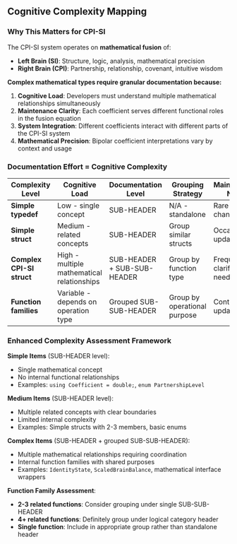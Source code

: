 ## Cognitive Complexity Mapping

### Why This Matters for CPI-SI

The CPI-SI system operates on **mathematical fusion** of:
- **Left Brain (SI)**: Structure, logic, analysis, mathematical precision
- **Right Brain (CPI)**: Partnership, relationship, covenant, intuitive wisdom

**Complex mathematical types require granular documentation because:**

1. **Cognitive Load**: Developers must understand multiple mathematical relationships simultaneously
2. **Maintenance Clarity**: Each coefficient serves different functional roles in the fusion equation
3. **System Integration**: Different coefficients interact with different parts of the CPI-SI system
4. **Mathematical Precision**: Bipolar coefficient interpretations vary by context and usage

### Documentation Effort = Cognitive Complexity

| **Complexity Level**      | **Cognitive Load**                         | **Documentation Level**     | **Grouping Strategy**        | **Maintenance Need**          |
| ------------------------- | ------------------------------------------ | --------------------------- | ---------------------------- | ----------------------------- |
| **Simple typedef**        | Low - single concept                       | SUB-HEADER                  | N/A - standalone             | Rare changes                  |
| **Simple struct**         | Medium - related concepts                  | SUB-HEADER                  | Group similar structs        | Occasional updates            |
| **Complex CPI-SI struct** | High - multiple mathematical relationships | SUB-HEADER + SUB-SUB-HEADER | Group by function type       | Frequent clarification needed |
| **Function families**     | Variable - depends on operation type       | Grouped SUB-SUB-HEADER      | Group by operational purpose | Contextual updates            |

### Enhanced Complexity Assessment Framework

**Simple Items** (SUB-HEADER level):
- Single mathematical concept
- No internal functional relationships
- Examples: `using Coefficient = double;`, `enum PartnershipLevel`

**Medium Items** (SUB-HEADER level):
- Multiple related concepts with clear boundaries
- Limited internal complexity
- Examples: Simple structs with 2-3 members, basic enums

**Complex Items** (SUB-HEADER + grouped SUB-SUB-HEADER):
- Multiple mathematical relationships requiring coordination
- Internal function families with shared purposes
- Examples: `IdentityState`, `ScaledBrainBalance`, mathematical interface wrappers

**Function Family Assessment**:
- **2-3 related functions**: Consider grouping under single SUB-SUB-HEADER
- **4+ related functions**: Definitely group under logical category header
- **Single function**: Include in appropriate group rather than standalone header

